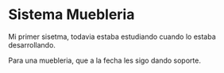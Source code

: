 # Sistema Muebleria

Mi primer sisetma, todavia estaba estudiando cuando lo estaba desarrollando.

Para una muebleria, que a la fecha les sigo dando soporte.
